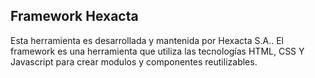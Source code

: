 Framework Hexacta
------------------

Esta herramienta es desarrollada y mantenida por Hexacta S.A..
El framework es una herramienta que utiliza las tecnologías HTML, CSS Y Javascript para crear modulos y componentes reutilizables.